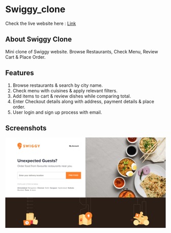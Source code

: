 # Swiggy_clone
Check the live website here : [Link](https://swiggy-clone-nine.vercel.app/)

## About Swiggy Clone
Mini clone of Swiggy website. Browse Restaurants, Check Menu, Review Cart & Place Order.

## Features
1. Browse restaurants & search by city name.
2. Check menu with cuisines & apply relevant filters.
3. Add items to cart & review dishes while comparing total.
4. Enter Checkout details along with address, payment details & place order.
5. User login and sign up process with email.

## Screenshots

![](https://raw.githubusercontent.com/vibrantachintya/swiggy-clone/master/images/swiggy-clone.gif)
